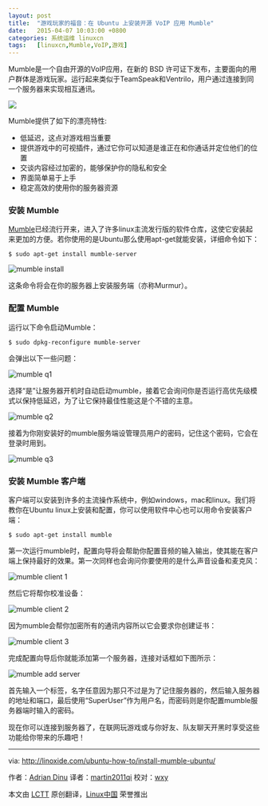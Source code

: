 ```yaml
---
layout: post
title:	"游戏玩家的福音：在 Ubuntu 上安装开源 VoIP 应用 Mumble"
date:	2015-04-07 10:03:00 +0800 
categories:	系统运维 linuxcn 
tags:	[linuxcn,Mumble,VoIP,游戏]
---
```



Mumble是一个自由开源的VoIP应用，在新的 BSD 许可证下发布，主要面向的用户群体是游戏玩家。运行起来类似于TeamSpeak和Ventrilo，用户通过连接到同一个服务器来实现相互通讯。


![](/Asserts/Images//attachment/album/201504/06/230612uuouguqtdqiudt87.jpg)


Mumble提供了如下的漂亮特性:


* 低延迟，这点对游戏相当重要
* 提供游戏中的可视插件，通过它你可以知道是谁正在和你通话并定位他们的位置
* 交谈内容经过加密的，能够保护你的隐私和安全
* 界面简单易于上手
* 稳定高效的使用你的服务器资源


### 安装 Mumble


[Mumble](http://wiki.mumble.info/wiki/Main_Page)已经流行开来，进入了许多linux主流发行版的软件仓库，这使它安装起来更加的方便。若你使用的是Ubuntu那么使用apt-get就能安装，详细命令如下：



```
$ sudo apt-get install mumble-server

```

![mumble install](/Asserts/Images//attachment/album/201504/06/230618ymdimeq47ps4futi.jpg)


这条命令将会在你的服务器上安装服务端（亦称Murmur）。


### 配置 Mumble


运行以下命令启动Mumble：



```
$ sudo dpkg-reconfigure mumble-server

```

会弹出以下一些问题：


![mumble q1](/Asserts/Images//attachment/album/201504/06/230619y230yodoemb1oh7y.jpg)


选择“是”让服务器开机时自动启动mumble，接着它会询问你是否运行高优先级模式以保持低延迟，为了让它保持最佳性能这是个不错的主意。


![mumble q2](/Asserts/Images//attachment/album/201504/06/230621vng4nhapaqg3jhzq.jpg)


接着为你刚安装好的mumble服务端设管理员用户的密码，记住这个密码，它会在登录时用到。


![mumble q3](/Asserts/Images//attachment/album/201504/06/230622b7m7im3o7n6rgbv2.jpg)


### 安装 Mumble 客户端


客户端可以安装到许多的主流操作系统中，例如windows，mac和linux。我们将教你在Ubuntu linux上安装和配置，你可以使用软件中心也可以用命令安装客户端：



```
$ sudo apt-get install mumble

```

第一次运行mumble时，配置向导将会帮助你配置音频的输入输出，使其能在客户端上保持最好的效果。第一次同样也会询问你要使用的是什么声音设备和麦克风：


![mumble client 1](/Asserts/Images//attachment/album/201504/06/230624lqcc27ceclihcno3.jpg)


然后它将帮你校准设备：


![mumble client 2](/Asserts/Images//attachment/album/201504/06/230627j0gpmopmdpd6c06t.jpg)


因为mumble会帮你加密所有的通讯内容所以它会要求你创建证书：


![mumble client 3](/Asserts/Images//attachment/album/201504/06/230630d2hr84o4frw4sa0g.jpg)


完成配置向导后你就能添加第一个服务器，连接对话框如下图所示：


![mumble add server](/Asserts/Images//attachment/album/201504/06/230632ext483b5xdu5dlm3.jpg)


首先输入一个标签，名字任意因为那只不过是为了记住服务器的，然后输入服务器的地址和端口，最后使用“SuperUser”作为用户名，而密码则是你配置mumble服务器端时输入的密码。


现在你可以连接到服务器了，在联网玩游戏或与你好友、队友聊天开黑时享受这些功能给你带来的乐趣吧！




---


via: <http://linoxide.com/ubuntu-how-to/install-mumble-ubuntu/>


作者：[Adrian Dinu](http://linoxide.com/author/adriand/) 译者：[martin2011qi](https://github.com/martin2011qi) 校对：[wxy](https://github.com/wxy)


本文由 [LCTT](https://github.com/LCTT/TranslateProject) 原创翻译，[Linux中国](http://linux.cn/) 荣誉推出
